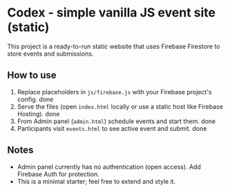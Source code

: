 Codex - simple vanilla JS event site (static)
=============================================

This project is a ready-to-run static website that uses Firebase Firestore
to store events and submissions.

How to use
----------

1. Replace placeholders in `js/firebase.js` with your Firebase project's config. done
2. Serve the files (open `index.html` locally or use a static host like Firebase Hosting). done
3. From Admin panel (`admin.html`) schedule events and start them. done
4. Participants visit `events.html` to see active event and submit. done

Notes
-----
- Admin panel currently has no authentication (open access). Add Firebase Auth for protection.
- This is a minimal starter; feel free to extend and style it.

